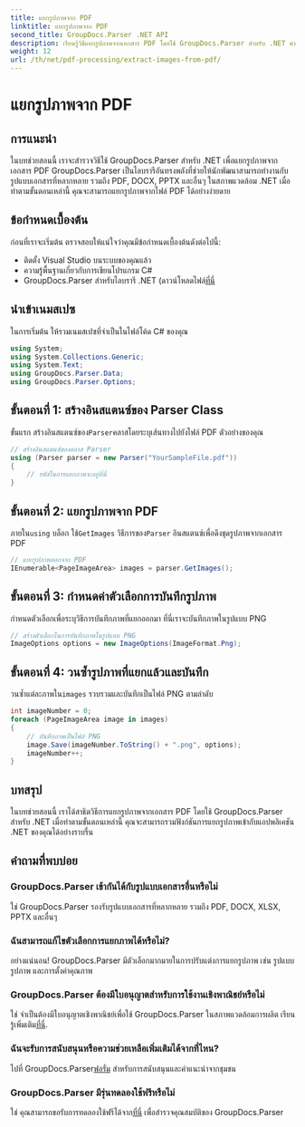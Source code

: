 ```yaml
---
title: แยกรูปภาพจาก PDF
linktitle: แยกรูปภาพจาก PDF
second_title: GroupDocs.Parser .NET API
description: เรียนรู้วิธีแยกรูปภาพจากเอกสาร PDF โดยใช้ GroupDocs.Parser สำหรับ .NET คำแนะนำทีละขั้นตอนพร้อมตัวอย่างโค้ด
weight: 12
url: /th/net/pdf-processing/extract-images-from-pdf/
---
```


# แยกรูปภาพจาก PDF

## การแนะนำ
ในบทช่วยสอนนี้ เราจะสำรวจวิธีใช้ GroupDocs.Parser สำหรับ .NET เพื่อแยกรูปภาพจากเอกสาร PDF GroupDocs.Parser เป็นไลบรารีอันทรงพลังที่ช่วยให้นักพัฒนาสามารถทำงานกับรูปแบบเอกสารที่หลากหลาย รวมถึง PDF, DOCX, PPTX และอื่นๆ ในสภาพแวดล้อม .NET เมื่อทำตามขั้นตอนเหล่านี้ คุณจะสามารถแยกรูปภาพจากไฟล์ PDF ได้อย่างง่ายดาย
## ข้อกำหนดเบื้องต้น
ก่อนที่เราจะเริ่มต้น ตรวจสอบให้แน่ใจว่าคุณมีข้อกำหนดเบื้องต้นดังต่อไปนี้:
- ติดตั้ง Visual Studio บนระบบของคุณแล้ว
- ความรู้พื้นฐานเกี่ยวกับการเขียนโปรแกรม C#
-  GroupDocs.Parser สำหรับไลบรารี .NET (ดาวน์โหลดไฟล์[ที่นี่](https://releases.groupdocs.com/parser/net/-)

## นำเข้าเนมสเปซ
ในการเริ่มต้น ให้รวมเนมสเปซที่จำเป็นในไฟล์โค้ด C# ของคุณ
```csharp
using System;
using System.Collections.Generic;
using System.Text;
using GroupDocs.Parser.Data;
using GroupDocs.Parser.Options;
```
## ขั้นตอนที่ 1: สร้างอินสแตนซ์ของ Parser Class
 ขั้นแรก สร้างอินสแตนซ์ของ`Parser`คลาสโดยระบุเส้นทางไปยังไฟล์ PDF ตัวอย่างของคุณ
```csharp
// สร้างอินสแตนซ์ของคลาส Parser
using (Parser parser = new Parser("YourSampleFile.pdf"))
{
    // รหัสในการแยกภาพจะอยู่ที่นี่
}
```
## ขั้นตอนที่ 2: แยกรูปภาพจาก PDF
 ภายใน`using` บล็อก ใช้`GetImages` วิธีการของ`Parser` อินสแตนซ์เพื่อดึงชุดรูปภาพจากเอกสาร PDF
```csharp
// แยกรูปภาพออกจาก PDF
IEnumerable<PageImageArea> images = parser.GetImages();
```
## ขั้นตอนที่ 3: กำหนดค่าตัวเลือกการบันทึกรูปภาพ
กำหนดตัวเลือกเพื่อระบุวิธีการบันทึกภาพที่แยกออกมา ที่นี่เราจะบันทึกภาพในรูปแบบ PNG
```csharp
// สร้างตัวเลือกในการบันทึกภาพในรูปแบบ PNG
ImageOptions options = new ImageOptions(ImageFormat.Png);
```
## ขั้นตอนที่ 4: วนซ้ำรูปภาพที่แยกแล้วและบันทึก
 วนซ้ำแต่ละภาพใน`images` รวบรวมและบันทึกเป็นไฟล์ PNG ตามลำดับ
```csharp
int imageNumber = 0;
foreach (PageImageArea image in images)
{
    // บันทึกภาพเป็นไฟล์ PNG
    image.Save(imageNumber.ToString() + ".png", options);
    imageNumber++;
}
```

## บทสรุป
ในบทช่วยสอนนี้ เราได้สาธิตวิธีการแยกรูปภาพจากเอกสาร PDF โดยใช้ GroupDocs.Parser สำหรับ .NET เมื่อทำตามขั้นตอนเหล่านี้ คุณจะสามารถรวมฟังก์ชันการแยกรูปภาพเข้ากับแอปพลิเคชัน .NET ของคุณได้อย่างราบรื่น

## คำถามที่พบบ่อย
### GroupDocs.Parser เข้ากันได้กับรูปแบบเอกสารอื่นหรือไม่
ใช่ GroupDocs.Parser รองรับรูปแบบเอกสารที่หลากหลาย รวมถึง PDF, DOCX, XLSX, PPTX และอื่นๆ
### ฉันสามารถแก้ไขตัวเลือกการแยกภาพได้หรือไม่?
อย่างแน่นอน! GroupDocs.Parser มีตัวเลือกมากมายในการปรับแต่งการแยกรูปภาพ เช่น รูปแบบรูปภาพ และการตั้งค่าคุณภาพ
### GroupDocs.Parser ต้องมีใบอนุญาตสำหรับการใช้งานเชิงพาณิชย์หรือไม่
 ใช่ จำเป็นต้องมีใบอนุญาตเชิงพาณิชย์เพื่อใช้ GroupDocs.Parser ในสภาพแวดล้อมการผลิต เรียนรู้เพิ่มเติม[ที่นี่](https://purchase.groupdocs.com/buy).
### ฉันจะรับการสนับสนุนหรือความช่วยเหลือเพิ่มเติมได้จากที่ไหน?
 ไปที่ GroupDocs.Parser[ฟอรั่ม](https://forum.groupdocs.com/c/parser/17) สำหรับการสนับสนุนและคำแนะนำจากชุมชน
### GroupDocs.Parser มีรุ่นทดลองใช้ฟรีหรือไม่
 ใช่ คุณสามารถขอรับการทดลองใช้ฟรีได้จาก[ที่นี่](https://releases.groupdocs.com/) เพื่อสำรวจคุณสมบัติของ GroupDocs.Parser